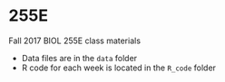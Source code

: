 # 255E

Fall 2017 BIOL 255E class materials

* Data files are in the `data` folder
* R code for each week is located in the `R_code` folder